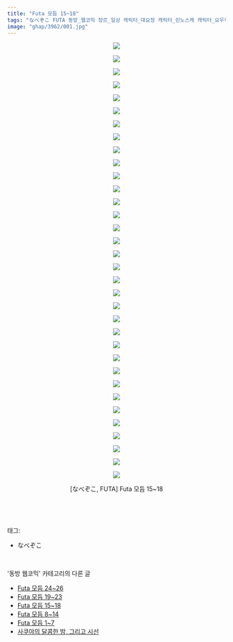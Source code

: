 ```yaml
---
title: "Futa 모듬 15~18"
tags: "なべぞこ FUTA 동방_웹코믹 장르_일상 캐릭터_대요정 캐릭터_린노스케 캐릭터_요우무 캐릭터_요우키 캐릭터_유유코 캐릭터_유카리 캐릭터_이쿠 캐릭터_텐시"
image: "ghap/3962/001.jpg"
---
```

<div class="article">
<p style="text-align: center; clear: none; float: none;"><img src="{{ site.nasurl }}/ghap/3962/001.jpg"/></p>
<p style="text-align: center; clear: none; float: none;"><img src="{{ site.nasurl }}/ghap/3962/002.jpg"/></p>
<p style="text-align: center; clear: none; float: none;"><img src="{{ site.nasurl }}/ghap/3962/003.jpg"/></p>
<p style="text-align: center; clear: none; float: none;"><img src="{{ site.nasurl }}/ghap/3962/004.jpg"/></p>
<p style="text-align: center; clear: none; float: none;"><img src="{{ site.nasurl }}/ghap/3962/005.jpg"/></p>
<p style="text-align: center; clear: none; float: none;"><img src="{{ site.nasurl }}/ghap/3962/006.jpg"/></p>
<p style="text-align: center; clear: none; float: none;"><img src="{{ site.nasurl }}/ghap/3962/007.jpg"/></p>
<p style="text-align: center; clear: none; float: none;"><img src="{{ site.nasurl }}/ghap/3962/008.jpg"/></p>
<p style="text-align: center; clear: none; float: none;"><img src="{{ site.nasurl }}/ghap/3962/009.jpg"/></p>
<p style="text-align: center; clear: none; float: none;"><img src="{{ site.nasurl }}/ghap/3962/010.jpg"/></p>
<p style="text-align: center; clear: none; float: none;"><img src="{{ site.nasurl }}/ghap/3962/011.jpg"/></p>
<p style="text-align: center; clear: none; float: none;"><img src="{{ site.nasurl }}/ghap/3962/012.jpg"/></p>
<p style="text-align: center; clear: none; float: none;"><img src="{{ site.nasurl }}/ghap/3962/013.jpg"/></p>
<p style="text-align: center; clear: none; float: none;"><img src="{{ site.nasurl }}/ghap/3962/014.jpg"/></p>
<p style="text-align: center; clear: none; float: none;"><img src="{{ site.nasurl }}/ghap/3962/015.jpg"/></p>
<p style="text-align: center; clear: none; float: none;"><img src="{{ site.nasurl }}/ghap/3962/016.jpg"/></p>
<p style="text-align: center; clear: none; float: none;"><img src="{{ site.nasurl }}/ghap/3962/017.jpg"/></p>
<p style="text-align: center; clear: none; float: none;"><img src="{{ site.nasurl }}/ghap/3962/018.jpg"/></p>
<p style="text-align: center; clear: none; float: none;"><img src="{{ site.nasurl }}/ghap/3962/019.jpg"/></p>
<p style="text-align: center; clear: none; float: none;"><img src="{{ site.nasurl }}/ghap/3962/020.jpg"/></p>
<p style="text-align: center; clear: none; float: none;"><img src="{{ site.nasurl }}/ghap/3962/021.jpg"/></p>
<p style="text-align: center; clear: none; float: none;"><img src="{{ site.nasurl }}/ghap/3962/022.jpg"/></p>
<p style="text-align: center; clear: none; float: none;"><img src="{{ site.nasurl }}/ghap/3962/023.jpg"/></p>
<p style="text-align: center; clear: none; float: none;"><img src="{{ site.nasurl }}/ghap/3962/024.jpg"/></p>
<p style="text-align: center; clear: none; float: none;"><img src="{{ site.nasurl }}/ghap/3962/025.jpg"/></p>
<p style="text-align: center; clear: none; float: none;"><img src="{{ site.nasurl }}/ghap/3962/026.jpg"/></p>
<p style="text-align: center; clear: none; float: none;"><img src="{{ site.nasurl }}/ghap/3962/027.jpg"/></p>
<p style="text-align: center; clear: none; float: none;"><img src="{{ site.nasurl }}/ghap/3962/028.jpg"/></p>
<p style="text-align: center; clear: none; float: none;"><img src="{{ site.nasurl }}/ghap/3962/029.jpg"/></p>
<p style="text-align: center; clear: none; float: none;"><img src="{{ site.nasurl }}/ghap/3962/030.jpg"/></p>
<p style="text-align: center; clear: none; float: none;"><img src="{{ site.nasurl }}/ghap/3962/031.jpg"/></p>
<p style="text-align: center; clear: none; float: none;"><img src="{{ site.nasurl }}/ghap/3962/032.jpg"/></p>
<p style="text-align: center; clear: none; float: none;"><img src="{{ site.nasurl }}/ghap/3962/033.jpg"/></p>
<p style="text-align: center; clear: none; float: none;"><img src="{{ site.nasurl }}/ghap/3962/034.jpg"/></p>
<p style="text-align: center; clear: none; float: none;">[なべぞこ, FUTA] Futa 모듬 15~18</p>
<p><br/></p>
</div><br/>
<div class="tagTrail">
<p>태그: </p>
<ul>
<li>なべぞこ</li>
</ul>
</div><br/>
<div class="another">
<p>'동방 웹코믹' 카테고리의 다른 글</p>
<ul>
<li><a href="/2017-11-25-ghap_3964">Futa 모듬 24~26</a></li>
<li><a href="/2017-11-25-ghap_3963">Futa 모듬 19~23</a></li>
<li><a href="/2017-11-25-ghap_3962">Futa 모듬 15~18</a></li>
<li><a href="/2017-11-25-ghap_3961">Futa 모듬 8~14</a></li>
<li><a href="/2017-11-24-ghap_3960">Futa 모듬 1~7</a></li>
<li><a href="/2017-11-21-ghap_3957">사쿠야의 달콤한 밤, 그리고 시선</a></li>
</ul>
</div><br/>
<div class="cb_module cb_fluid">
<div class="cb_wrt cb_profile">
</div><!-- commentList close -->
</div><br/>
